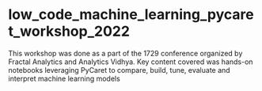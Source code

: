 # low_code_machine_learning_pycaret_workshop_2022
This workshop was done as a part of the 1729 conference organized by Fractal Analytics and Analytics Vidhya. Key content covered was hands-on notebooks leveraging PyCaret to compare, build, tune, evaluate and interpret machine learning models
